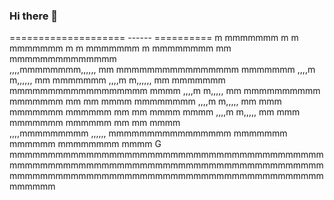 ### Hi there 👋
====================
------     ==========                                m mmmmmmm m
                                                     m mmmmmmm m
                                                     m mmmmmmm m
    mmmmmmmm            mm mmmmmmmmmmmmmm            
,,,,mmmmmmmm,,,,,,       mm mmmmmmmmmmmmmmmm           mmmmmmm
,,,,m        m,,,,,,   mm                              mmmmmmm
,,,,m          m,,,,,, mm                              mmmmmmm         mmmmmmmmmmmmmmmmmm          mmmm
,,,,m           m,,,,,  mm        mmmmmmmmmm           mmmmmmm      mm                   mm        mmmm mmmmmmmm
,,,,m           m,,,,,   mm              mmm           mmmmmmm mmmmmm  mm               mm         mmmm mmmm 
,,,,m         m,,,,,      mm             mmm           mmmmmmm mmmmmm     mm          mm           mmmm                 
,,,,mmmmmmmmm ,,,,,,        mmmmmmmmmmmmmmmm           mmmmmmm mmmmmm       mmmmmmmm               mmmm              G
mmmmmmmmmmmmmmmmmmmmmmmmmmmmmmmmmmmmmmmmmmmmmmmmmmmmmmmmmmmmmmmmmmmmmmmmmmmmmmmmmmmmmmmmmmmmmmmmmmmmmmmmmmmmmmmmmmmmmmmmmmmmmmmmm
